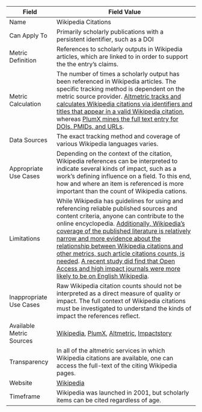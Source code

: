| Field | Field Value |
|------------------------------|-------------------------------------------------|
| Name | Wikipedia Citations
| Can Apply To | Primarily scholarly publications with a persistent identifier, such as a DOI
| Metric Definition | References to scholarly outputs in Wikipedia articles, which are linked to in order to support the the entry’s claims.
| Metric Calculation | The number of times a scholarly output has been referenced in Wikipedia articles.  The specific tracking method is dependent on the metric source provider.  [Altmetric tracks and calculates Wikipedia citations via identifiers and titles that appear in a valid Wikipedia citation](https://help.altmetric.com/support/solutions/articles/6000060980-how-does-altmetric-track-mentions-on-wikipedia), whereas [PlumX mines the full text entry for DOIs, PMIDs, and URLs](http://plumanalytics.com/wikipedia-altmetrics-calculating-mention-metrics/).
| Data Sources | The exact tracking method and coverage of various Wikipedia languages varies.
| Appropriate Use Cases | Depending on the context of the citation, Wikipedia references can be interpreted to indicate several kinds of impact, such as a work’s defining influence on a field.  To this end, how and where an item is referenced is more important than the count of Wikipedia cations.
| Limitations | While Wikipedia has guidelines for using and referencing reliable published sources and content criteria, anyone can contribute to the online encyclopedia.  [Additionally, Wikipedia’s coverage of the published literature is relatively narrow and more evidence about the relationship between Wikipedia citations and other metrics, such article citations counts, is needed](https://arxiv.org/abs/1203.4745).  [A recent study did find that Open Access and high impact journals were more likely to be on English Wikipedia](http://onlinelibrary.wiley.com/doi/10.1002/asi.23687/full).
| Inappropriate Use Cases | Raw Wikipedia citation counts should not be interpreted as a direct measure of quality or impact. The full context of Wikipedia citations must be investigated to understand the kinds of impact the references reflect.
| Available Metric Sources |  [Wikipedia](http://wikipedia.org/), [PlumX](http://plumanalytics.com/), [Altmetric](http://altmetric.com/), [Impactstory](http://impactstory.org/)
| Transparency | In all of the altmetric services in which Wikipedia citations are available, one can access the full-text of the citing Wikipedia pages.
| Website | [Wikipedia](http://wikipedia.org/)
| Timeframe | Wikipedia was launched in 2001, but scholarly items can be cited regardless of age.
